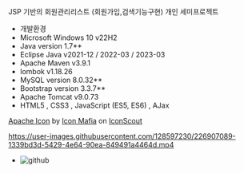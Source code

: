 JSP 기반의 회원관리리스트 (회원가입,검색기능구현) 개인 세미프로젝트 

- 개발환경 
- Microsoft Windows 10 v22H2
- Java version 1.7**
- Eclipse Java v2021-12 / 2022-03 / 2023-03
- Apache Maven v3.9.1
- lombok v1.18.26
- MySQL version 8.0.32**
- Bootstrap version 3.3.7**
- Apache Tomcat v9.0.73
- HTML5 , CSS3 , JavaScript (ES5, ES6) , AJax

<a href="https://iconscout.com/icons/apache" target="_blank">Apache Icon</a> by <a href="https://iconscout.com/contributors/icon-mafia">Icon Mafia</a> on <a href="https://iconscout.com">IconScout</a>




https://user-images.githubusercontent.com/128597230/226907089-1339bd3d-5429-4e64-90ea-849491a4464d.mp4


- ![github](https://user-images.githubusercontent.com/128597230/227870560-dd261cb2-576f-44a3-ba4e-d801671758bd.png)
